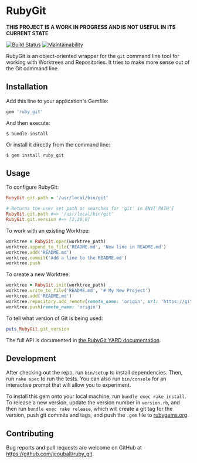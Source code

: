 # RubyGit

**THIS PROJECT IS A WORK IN PROGRESS AND IS NOT USEFUL IN ITS CURRENT STATE**

[![Build Status](https://travis-ci.org/jcouball/ruby_git.svg?branch=main)](https://travis-ci.org/jcouball/ruby_git)
[![Maintainability](https://api.codeclimate.com/v1/badges/2d8d52a55d655b6a3def/maintainability)](https://codeclimate.com/github/jcouball/ruby_git/maintainability)

RubyGit is an object-oriented wrapper for the `git` command line tool for working with Worktrees
and Repositories. It tries to make more sense out of the Git command line. 

## Installation

Add this line to your application's Gemfile:

```ruby
gem 'ruby_git'
```

And then execute:

    $ bundle install

Or install it directly from the command line:

    $ gem install ruby_git

## Usage

To configure RubyGit:

```Ruby
RubyGit.git.path = '/usr/local/bin/git'

# Returns the user set path or searches for 'git' in ENV['PATH']
RubyGit.git.path #=> '/usr/local/bin/git'
RubyGit.git.version #=> [2,28,0]
```

To work with an existing Worktree:

```Ruby
worktree = RubyGit.open(worktree_path)
worktree.append_to_file('README.md', 'New line in README.md')
worktree.add('README.md')
worktree.commit('Add a line to the README.md')
worktree.push
```

To create a new Worktree:

```Ruby
worktree = RubyGit.init(worktree_path)
worktree.write_to_file('README.md', '# My New Project')
worktree.add('README.md')
worktree.repository.add_remote(remote_name: 'origin', url: 'https://github.com/jcouball/test', default_branch: 'main')
worktree.push(remote_name: 'origin')
```

To tell what version of Git is being used:

```Ruby
puts RubyGit.git_version
```

The full API is documented in [the RubyGit YARD documentation](https://github.com/pages/jcouball/ruby_git).

## Development

After checking out the repo, run `bin/setup` to install dependencies. Then, run `rake spec`
to run the tests. You can also run `bin/console` for an interactive prompt that will allow
you to experiment.

To install this gem onto your local machine, run `bundle exec rake install`. To release a
new version, update the version number in `version.rb`, and then run
`bundle exec rake release`, which will create a git tag for the version, push git commits
and tags, and push the `.gem` file to [rubygems.org](https://rubygems.org).

## Contributing

Bug reports and pull requests are welcome on GitHub at https://github.com/jcouball/ruby_git.
